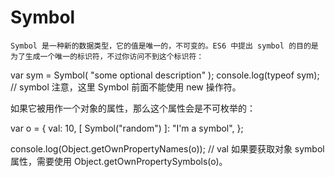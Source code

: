 # Symbol
    Symbol 是一种新的数据类型，它的值是唯一的，不可变的。ES6 中提出 symbol 的目的是为了生成一个唯一的标识符，不过你访问不到这个标识符：

var sym = Symbol( "some optional description" );
console.log(typeof sym); // symbol
注意，这里 Symbol 前面不能使用 new 操作符。

如果它被用作一个对象的属性，那么这个属性会是不可枚举的：

var o = {
  val: 10,
  [ Symbol("random") ]: "I'm a symbol",
};

console.log(Object.getOwnPropertyNames(o)); // val
如果要获取对象 symbol 属性，需要使用 Object.getOwnPropertySymbols(o)。
